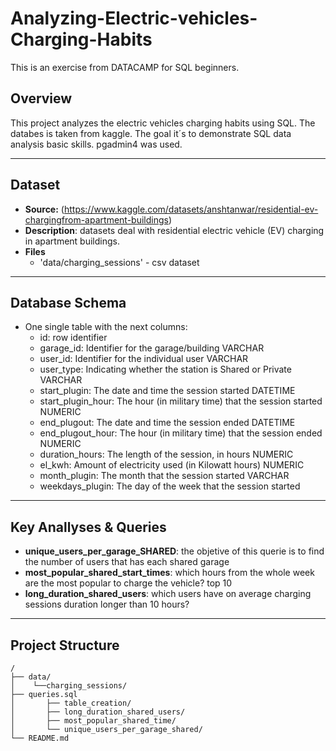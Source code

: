 # Analyzing-Electric-vehicles-Charging-Habits
This is an exercise from DATACAMP for SQL beginners. 

## Overview
This project analyzes the electric vehicles charging habits using SQL. The databes is taken from kaggle. 
The goal it´s to demonstrate SQL data analysis basic skills.
pgadmin4 was used.

---
## Dataset

- **Source:** (https://www.kaggle.com/datasets/anshtanwar/residential-ev-chargingfrom-apartment-buildings)
- **Description**: datasets deal with residential electric vehicle (EV) charging in apartment buildings.
- **Files**
  - 'data/charging_sessions' - csv dataset

---
## Database Schema

- One single table with the next columns:
  - id: row identifier
  - garage_id:	Identifier for the garage/building	VARCHAR
  - user_id:	Identifier for the individual user	VARCHAR
  - user_type:	Indicating whether the station is Shared or Private	VARCHAR
  - start_plugin:	The date and time the session started	DATETIME
  - start_plugin_hour:	The hour (in military time) that the session started	NUMERIC
  - end_plugout:	The date and time the session ended	DATETIME
  - end_plugout_hour:	The hour (in military time) that the session ended	NUMERIC
  - duration_hours:	The length of the session, in hours	NUMERIC
  - el_kwh:	Amount of electricity used (in Kilowatt hours)	NUMERIC
  - month_plugin:	The month that the session started	VARCHAR
  - weekdays_plugin:	The day of the week that the session started

---
## Key Anallyses & Queries

- **unique_users_per_garage_SHARED**: the objetive of this querie is to find the number of users that has each shared garage
- **most_popular_shared_start_times**: which hours from the whole week are the most popular to charge the vehicle? top 10
- **long_duration_shared_users**:  which users have on average charging sessions duration longer than 10 hours?

---
## Project Structure

```
/
├── data/
│    └──charging_sessions/
├── queries.sql
│       ├── table_creation/
│       ├── long_duration_shared_users/
│       ├── most_popular_shared_time/
│       └── unique_users_per_garage_shared/
└── README.md
```

